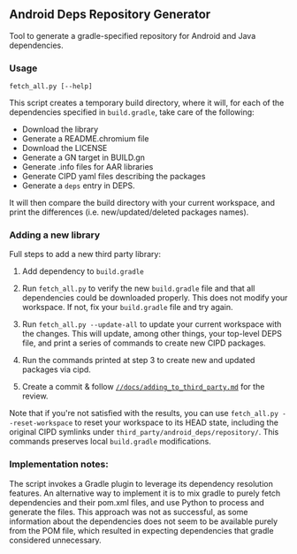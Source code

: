 Android Deps Repository Generator
---------------------------------

Tool to generate a gradle-specified repository for Android and Java
dependencies.

### Usage

    fetch_all.py [--help]

This script creates a temporary build directory, where it will, for each
of the dependencies specified in `build.gradle`, take care of the following:

  - Download the library
  - Generate a README.chromium file
  - Download the LICENSE
  - Generate a GN target in BUILD.gn
  - Generate .info files for AAR libraries
  - Generate CIPD yaml files describing the packages
  - Generate a `deps` entry in DEPS.

It will then compare the build directory with your current workspace, and
print the differences (i.e. new/updated/deleted packages names).

### Adding a new library
Full steps to add a new third party library:

1. Add dependency to `build.gradle`

2. Run `fetch_all.py` to verify the new `build.gradle` file and that all
   dependencies could be downloaded properly. This does not modify your
   workspace. If not, fix your `build.gradle` file and try again.

3. Run `fetch_all.py --update-all` to update your current workspace with the
   changes. This will update, among other things, your top-level DEPS file,
   and print a series of commands to create new CIPD packages.

4. Run the commands printed at step 3 to create new and updated packages
   via cipd.

5. Create a commit & follow [`//docs/adding_to_third_party.md`][docs_link] for
   the review.

Note that if you're not satisfied with the results, you can use
`fetch_all.py --reset-workspace` to reset your workspace to its HEAD state,
including the original CIPD symlinks under
`third_party/android_deps/repository/`. This commands preserves local
`build.gradle` modifications.

[docs_link]: ../../../../docs/adding_to_third_party.md

### Implementation notes:
The script invokes a Gradle plugin to leverage its dependency resolution
features. An alternative way to implement it is to mix gradle to purely fetch
dependencies and their pom.xml files, and use Python to process and generate
the files. This approach was not as successful, as some information about the
dependencies does not seem to be available purely from the POM file, which
resulted in expecting dependencies that gradle considered unnecessary.
